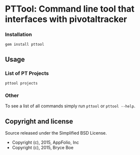 # PTTool: Command line tool that interfaces with pivotaltracker


### Installation

    gem install pttool

## Usage

### List of PT Projects

    pttool projects

### Other

To see a list of all commands simply run `pttool` or `pttool --help`.


## Copyright and license

Source released under the Simplified BSD License.

* Copyright (c), 2015, AppFolio, Inc
* Copyright (c), 2015, Bryce Boe
